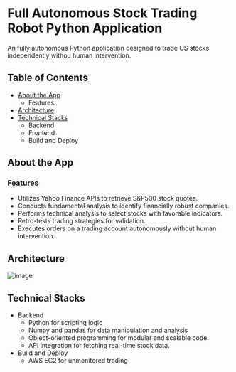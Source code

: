 # Full Autonomous Stock Trading Robot Python Application

An fully autonomous Python application designed to trade US stocks independently withou human intervention.

## Table of Contents

- [About the App](#about-the-app)
  - Features
- [Architecture](#architecture)
- [Technical Stacks](#technical-stacks)
  - Backend
  - Frontend
  - Build and Deploy

## About the App
### Features
  - Utilizes Yahoo Finance APIs to retrieve S&P500 stock quotes.
  - Conducts fundamental analysis to identify financially robust companies.
  - Performs technical analysis to select stocks with favorable indicators.
  - Retro-tests trading strategies for validation.
  - Executes orders on a trading account autonomously without human intervention.

## Architecture
![image](https://github.com/user-attachments/assets/8ea69b5b-63b5-43dd-b819-85af3fcfc088)


## Technical Stacks
  - Backend
    - Python for scripting logic 
    - Numpy and pandas for data manipulation and analysis
    - Object-oriented programming for modular and scalable code.
    - API integration for fetching real-time stock data.
  - Build and Deploy
    - AWS EC2 for unmonitored trading
  
